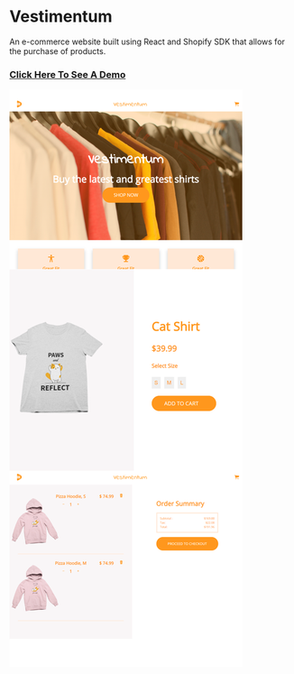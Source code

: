 # Vestimentum

An e-commerce website built using React and Shopify SDK that allows for the purchase of products.

### [Click Here To See A Demo](https://bobakoftadeh.github.io//Vestimentum/)

![Alt text](repo-assets/store.png 'restaurant')
